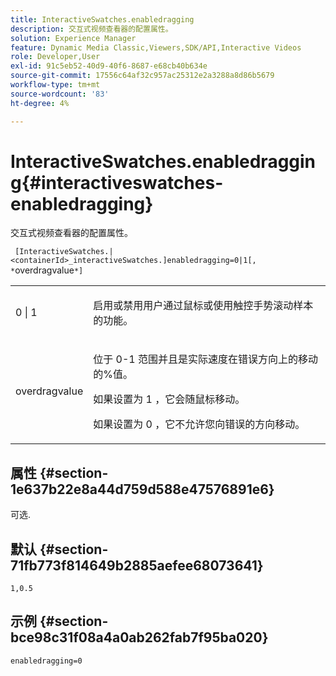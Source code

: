 ```yaml
---
title: InteractiveSwatches.enabledragging
description: 交互式视频查看器的配置属性。
solution: Experience Manager
feature: Dynamic Media Classic,Viewers,SDK/API,Interactive Videos
role: Developer,User
exl-id: 91c5eb52-40d9-40f6-8687-e68cb40b634e
source-git-commit: 17556c64af32c957ac25312e2a3288a8d86b5679
workflow-type: tm+mt
source-wordcount: '83'
ht-degree: 4%

---
```


# InteractiveSwatches.enabledragging{#interactiveswatches-enabledragging}

交互式视频查看器的配置属性。

` [InteractiveSwatches.|<containerId>_interactiveSwatches.]enabledragging=0|1[, *`overdragvalue`*]`

<table id="table_441553CD34C94A58A9D7CBF772DEDDB6"> 
 <tbody> 
  <tr> 
   <td colname="col1"> <p> <span class="codeph"> 0 | 1 </span> </p> </td> 
   <td colname="col2"> <p> 启用或禁用用户通过鼠标或使用触控手势滚动样本的功能。 </p> </td> 
  </tr> 
  <tr> 
   <td colname="col1"> <p> <span class="codeph"> <span class="varname"> overdragvalue </span> </span> </p> </td> 
   <td colname="col2"> <p> 位于 <span class="codeph"> 0-1 </span> 范围并且是实际速度在错误方向上的移动的%值。 </p> <p>如果设置为 <span class="codeph"> 1 </span>，它会随鼠标移动。 </p> <p>如果设置为 <span class="codeph"> 0 </span>，它不允许您向错误的方向移动。 </p> </td> 
  </tr> 
 </tbody> 
</table>

## 属性 {#section-1e637b22e8a44d759d588e47576891e6}

可选.

## 默认 {#section-71fb773f814649b2885aefee68073641}

`1,0.5`

## 示例 {#section-bce98c31f08a4a0ab262fab7f95ba020}

```
enabledragging=0
```
